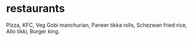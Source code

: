 # restaurants
Pizza,
KFC,
Veg Gobi manchurian,
Paneer tikka rolls,
Schezwan fried rice,
Allo tikki,
Burger king.
